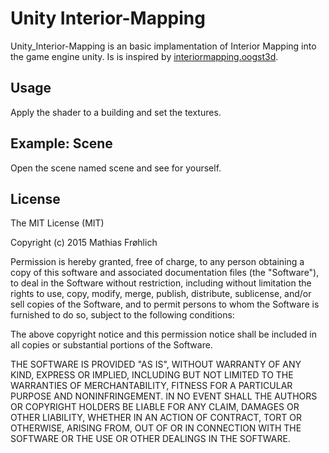 Unity Interior-Mapping
=========

Unity_Interior-Mapping is an basic implamentation of Interior Mapping into the game engine unity.
Is is inspired by [interiormapping.oogst3d].

Usage
-----
Apply the shader to a building and set the textures.

Example: Scene
------

Open the scene named scene and see for yourself.

License
------

The MIT License (MIT)

Copyright (c) 2015 Mathias Frøhlich

Permission is hereby granted, free of charge, to any person obtaining a copy
of this software and associated documentation files (the "Software"), to deal
in the Software without restriction, including without limitation the rights
to use, copy, modify, merge, publish, distribute, sublicense, and/or sell
copies of the Software, and to permit persons to whom the Software is
furnished to do so, subject to the following conditions:

The above copyright notice and this permission notice shall be included in all
copies or substantial portions of the Software.

THE SOFTWARE IS PROVIDED "AS IS", WITHOUT WARRANTY OF ANY KIND, EXPRESS OR
IMPLIED, INCLUDING BUT NOT LIMITED TO THE WARRANTIES OF MERCHANTABILITY,
FITNESS FOR A PARTICULAR PURPOSE AND NONINFRINGEMENT. IN NO EVENT SHALL THE
AUTHORS OR COPYRIGHT HOLDERS BE LIABLE FOR ANY CLAIM, DAMAGES OR OTHER
LIABILITY, WHETHER IN AN ACTION OF CONTRACT, TORT OR OTHERWISE, ARISING FROM,
OUT OF OR IN CONNECTION WITH THE SOFTWARE OR THE USE OR OTHER DEALINGS IN THE
SOFTWARE.


[interiormapping.oogst3d]:http://interiormapping.oogst3d.net/
